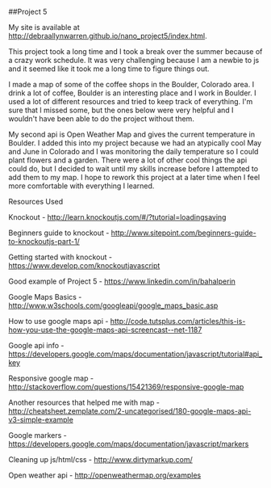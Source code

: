 ##Project 5

My site is available at http://debraallynwarren.github.io/nano_project5/index.html.

This project took a long time and I took a break over the summer because of a crazy work schedule.  It was very challenging because I am a newbie to js and it seemed like it took me a long time to figure things out.  

I made a map of some of the coffee shops in the Boulder, Colorado area.  I drink a lot of coffee, Boulder is an interesting place and I work in Boulder.  I used a lot of different resources and tried to keep track of everything.  I'm sure that I missed some, but the ones below were very helpful and I wouldn't have been able to do the project without them.  

My second api is Open Weather Map and gives the current temperature in Boulder.  I added this into my project because we had an atypically cool May and June in Colorado and I was monitoring the daily temperature so I could plant flowers and a garden.  There were a lot of other cool things the api could do, but I decided to wait until my skills increase before I attempted to add them to my map.  I hope to rework this project at a later time when I feel more comfortable with everything I learned.  

Resources Used

Knockout - http://learn.knockoutjs.com/#/?tutorial=loadingsaving

Beginners guide to knockout - http://www.sitepoint.com/beginners-guide-to-knockoutjs-part-1/

Getting started with knockout - https://www.develop.com/knockoutjavascript

Good example of Project 5 - https://www.linkedin.com/in/bahalperin

Google Maps Basics - http://www.w3schools.com/googleapi/google_maps_basic.asp

How to use google maps api - http://code.tutsplus.com/articles/this-is-how-you-use-the-google-maps-api-screencast--net-1187

Google api info - https://developers.google.com/maps/documentation/javascript/tutorial#api_key

Responsive google map - http://stackoverflow.com/questions/15421369/responsive-google-map

Another resources that helped me with map - http://cheatsheet.zemplate.com/2-uncategorised/180-google-maps-api-v3-simple-example

Google markers - https://developers.google.com/maps/documentation/javascript/markers

Cleaning up js/html/css - http://www.dirtymarkup.com/

Open weather api - http://openweathermap.org/examples



